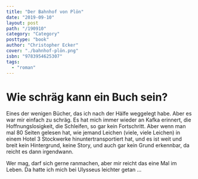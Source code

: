 ```yaml
---
title: "Der Bahnhof von Plön"
date: "2019-09-10"
layout: post
path: "/190910"
category: "Category"
posttype: "book"
author: "Christopher Ecker"
cover: "./bahnhof-plön.png"
isbn: "9783954625307"
tags:
  - "roman"
---
```


# Wie schräg kann ein Buch sein?

Eines der wenigen Bücher, das ich nach der Hälfe weggelegt habe. Aber es war mir einfach zu schräg. Es hat mich immer wieder an Kafka erinnert, die Hoffnungslosigkeit, die Schleifen, so gar kein Fortschritt. Aber wenn man mal 80 Seiten gelesen hat, wie jemand Leichen (viele, viele Leichen) in einem Hotel 3 Stockwerke hinuntertransportiert hat, und es ist weit und breit kein Hintergrund, keine Story, und auch gar kein Grund erkennbar, da reicht es dann irgendwann.

Wer mag, darf sich gerne ranmachen, aber mir reicht das eine Mal im Leben. Da hatte ich mich bei Ulysseus leichter getan ...
